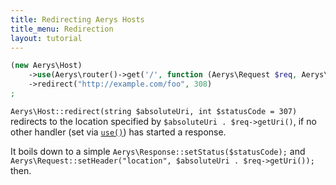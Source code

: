 ```yaml
---
title: Redirecting Aerys Hosts
title_menu: Redirection
layout: tutorial
---
```


```php
(new Aerys\Host)
	->use(Aerys\router()->get('/', function (Aerys\Request $req, Aerys\Response $res) { $res->end("Access any other path on this host to be redirected!"); })
	->redirect("http://example.com/foo", 308)
;
```

`Aerys\Host::redirect(string $absoluteUri, int $statusCode = 307)` redirects to the location specified by `$absoluteUri . $req->getUri()`, if no other handler (set via [`use()`](use.html)) has started a response.

It boils down to a simple `Aerys\Response::setStatus($statusCode);` and `Aerys\Request::setHeader("location", $absoluteUri . $req->getUri());` then.